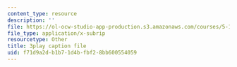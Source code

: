 ```yaml
---
content_type: resource
description: ''
file: https://ol-ocw-studio-app-production.s3.amazonaws.com/courses/5-111sc-principles-of-chemical-science-fall-2014/f71d9a2db1b71d4bfbf28bb600554059_Qg7pQ_CYaIQ.srt
file_type: application/x-subrip
resourcetype: Other
title: 3play caption file
uid: f71d9a2d-b1b7-1d4b-fbf2-8bb600554059
---
```

